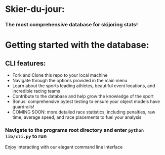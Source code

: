 # Skier-du-jour:

### The most comprehensive database for skijoring stats!

# Getting started with the database:

## CLI features:

- Fork and Clone this repo to your local machine
- Navigate through the options provided in the main menu
- Learn about the sports leading athletes, beautiful event locations, and incredible racing teams
- Contribute to the database and help grow the knowledge of the sport
- Bonus: comprehensive pytest testing to ensure your object models have guardrails!
- COMING SOON: more detailed race statistics, including penalties, raw time, average speed, and race placements to fuel your analysis

### Navigate to the programs root directory and enter `python lib/cli.py` to run

Enjoy interacting with our elegant command line interface
